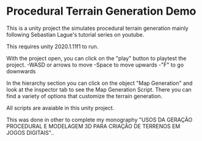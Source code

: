 # Procedural Terrain Generation Demo
 This is a unity project the simulates procedural terrain generation mainly following Sebastian Lague's tutorial series on youtube.
 
 This requires unity 2020.1.11f1 to run.

 With the project open, you can click on the "play" button to playtest the project.
 -WASD or arrows to move
 -Space to move upwards
 -"F" to go downwards

 In the hierarchy section you can click on the object "Map Generation" and look at the inspector tab to see the Map Generation Script. There you can find a variety of options that customize the terrain generation.


All scripts are avaiable in this unity project.

This was done in other to complete my monography "USOS DA GERAÇÃO PROCEDURAL E MODELAGEM 3D PARA CRIAÇÃO DE TERRENOS EM JOGOS DIGITAIS"..
